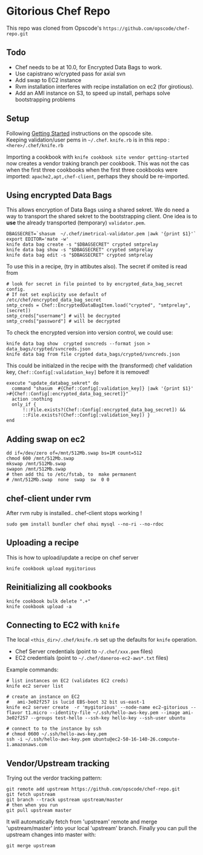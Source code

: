 # Gitorious Chef Repo
This repo was cloned from Opscode's `https://github.com/opscode/chef-repo.git`

## Todo
*   Chef needs to be at 10.0, for Encrypted Data Bags to work.
*   Use capistrano w/crypted pass for axial svn
*   Add swap to EC2 instance
*   Rvm installation interferes with recipe installation on ec2 (for girotious).
*   Add an AMI instance on S3, to speed up install, perhaps solve bootstrapping problems

## Setup
Following [Getting Started](http://help.opscode.com/kb/start/2-setting-up-your-user-environment) instructions on the opscode site.  
Keeping validation/user pems in `~/.chef`.
`knife.rb` is in this repo : `<here>/.chef/knife.rb`

Importing a cookbook with `knife cookbook site vendor getting-started` now creates a vendor traking branch per cookbook. This was not the cas when the first three cookbooks when the first three cookbooks were imported: `apache2,apt,chef-client`, perhaps they should be re-imported.

## Using encrypted Data Bags
This allows encryption of Data Bags using a shared sekret. We do need a way to transport the shared sekret to the bootstrapping client. One idea is to __use__ the already transported (temporary) `validator.pem`.

    DBAGSECRET=`shasum  ~/.chef/imetrical-validator.pem |awk '{print $1}'`
    export EDITOR='mate -w'
    knife data bag create -s "$DBAGSECRET" crypted smtprelay
    knife data bag show -s "$DBAGSECRET" crypted smtprelay
    knife data bag edit -s "$DBAGSECRET" crypted smtprelay

To use this in a recipe, (try in attibutes also). The secret if omited is read from

    # look for secret in file pointed to by encrypted_data_bag_secret config.
    # If not set explicity use default of /etc/chef/encrypted_data_bag_secret
    smtp_creds = Chef::EncryptedDataBagItem.load("crypted", "smtprelay", [secret])
    smtp_creds["username"] # will be decrypted
    smtp_creds["password"] # will be decrypted

To check the encrypted version into version control, we could use:

    knife data bag show  crypted svncreds --format json > data_bags/crypted/svncreds.json
    knife data bag from file crypted data_bags/crypted/svncreds.json

This could be initialzed in the recipe with the (transformed) chef validation key, 
`Chef::Config[:validation_key]` before it is removed!

    execute "update_databag_sekret" do
      command "shasum  #{Chef::Config[:validation_key]} |awk '{print $1}' >#{Chef::Config[:encrypted_data_bag_secret]}"
      action :nothing
      only_if { 
          !::File.exists?(Chef::Config[:encrypted_data_bag_secret]) &&
          ::File.exists?(Chef::Config[:validation_key]) }
    end
    
## Adding swap on ec2

    dd if=/dev/zero of=/mnt/512Mb.swap bs=1M count=512
    chmod 600 /mnt/512Mb.swap
    mkswap /mnt/512Mb.swap
    swapon /mnt/512Mb.swap
    # then add thi to /etc/fstab, to  make permanent
    # /mnt/512Mb.swap  none  swap  sw  0 0
        
## chef-client under rvm
After rvm ruby is installed.. chef-client stops working !

    sudo gem install bundler chef ohai mysql --no-ri --no-rdoc

## Uploading a recipe
This is how to upload/update a recipe on chef server

    knife cookbook upload mygitorious

## Reinitializing all cookbooks

    knife cookbook bulk delete ".+"
    knife cookbook upload -a

## Connecting to EC2 with `knife`
The local `<this_dir>/.chef/knife.rb` set up the defaults for `knife` operation.

*   Chef Server credentials (point to `~/.chef/xxx.pem` files)
*   EC2 credentials (point to `~/.chef/daneroo-ec2-aws*.txt` files)

Example commands:

    # list instances on EC2 (validates EC2 creds)
    knife ec2 server list

    # create an instance on EC2
    #   ami-3e02f257 is lucid EBS-boot 32 bit us-east-1
    knife ec2 server create  -r 'mygitorious' --node-name ec2-gitorious --flavor t1.micro --identity-file ~/.ssh/hello-aws-key.pem --image ami-3e02f257 --groups test-hello --ssh-key hello-key --ssh-user ubuntu

    # connect to to the instance by ssh
    # chmod 0600 ~/.ssh/hello-aws-key.pem
    ssh -i ~/.ssh/hello-aws-key.pem ubuntu@ec2-50-16-140-26.compute-1.amazonaws.com
        
## Vendor/Upstream tracking
Trying out the verdor tracking pattern:

    git remote add upstream https://github.com/opscode/chef-repo.git
    git fetch upstream
    git branch --track upstream upstream/master
    # then when you run
    git pull upstream master

It will automatically fetch from 'upstream' remote and merge 'upstream/master' into your local 'upstream' branch. Finally you can pull the upstream changes into master with:

    git merge upstream    

